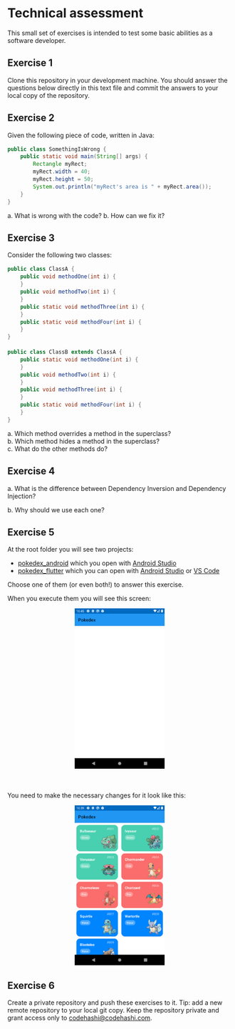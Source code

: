 ﻿# Technical assessment

This small set of exercises is intended to test some basic abilities as a software developer.

## Exercise 1

Clone this repository in your development machine. You should answer the questions below directly in this text file and commit the answers to your local copy of the repository.

## Exercise 2

Given the following piece of code, written in Java:

```java
public class SomethingIsWrong {
    public static void main(String[] args) {
        Rectangle myRect;
        myRect.width = 40;
        myRect.height = 50;
        System.out.println("myRect's area is " + myRect.area());
    }
}
```

a. What is wrong with the code?
b. How can we fix it?

## Exercise 3

Consider the following two classes:

```java
public class ClassA {
    public void methodOne(int i) {
    }
    public void methodTwo(int i) {
    }
    public static void methodThree(int i) {
    }
    public static void methodFour(int i) {
    }
}

public class ClassB extends ClassA {
    public static void methodOne(int i) {
    }
    public void methodTwo(int i) {
    }
    public void methodThree(int i) {
    }
    public static void methodFour(int i) {
    }
}
```

a. Which method overrides a method in the superclass?  
b. Which method hides a method in the superclass?  
c. What do the other methods do?

## Exercise 4

a. What is the difference between Dependency Inversion and Dependency Injection?

b. Why should we use each one?

## Exercise 5

At the root folder you will see two projects:

- [pokedex_android](./pokedex_android) which you open with [Android Studio](https://developer.android.com/studio)
- [pokedex_flutter](./pokedex_flutter) which you can open with [Android Studio](https://developer.android.com/studio) or [VS Code](https://code.visualstudio.com/)

Choose one of them (or even both!) to answer this exercise.

When you execute them you will see this screen:

<div align="center">
    <img src="./images/project_initial.png" width="40%">
</div>

<br/>
<br/>

You need to make the necessary changes for it look like this:

<div align="center">
    <img src="./images/project_complete.png" width="40%">
</div>

## Exercise 6

Create a private repository and push these exercises to it. Tip: add a new remote repository to your local git copy. Keep the repository private and grant access only to codehashi@codehashi.com.

